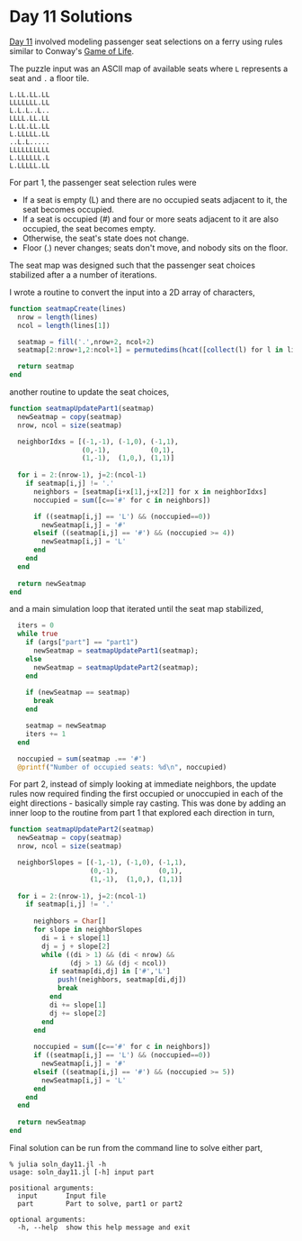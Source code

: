 # Day 11 Solutions

[Day 11](https://adventofcode.com/2020/day/11) involved
modeling passenger seat selections on a ferry using rules
similar to Conway's [Game of Life](https://en.wikipedia.org/wiki/Conway%27s_Game_of_Life).

The puzzle input was an ASCII map of available seats where `L` represents
a seat and `.` a floor tile.

```
L.LL.LL.LL
LLLLLLL.LL
L.L.L..L..
LLLL.LL.LL
L.LL.LL.LL
L.LLLLL.LL
..L.L.....
LLLLLLLLLL
L.LLLLLL.L
L.LLLLL.LL
```

For part 1, the passenger seat selection rules were

- If a seat is empty (L) and there are no occupied seats adjacent to
  it, the seat becomes occupied.
- If a seat is occupied (#) and four or more seats adjacent to it are
  also occupied, the seat becomes empty.
- Otherwise, the seat's state does not change.
- Floor (.) never changes; seats don't move, and nobody sits on the
  floor.

The seat map was designed such that the passenger seat choices stabilized
after a a number of iterations.

I wrote a routine to convert the input into a 2D array of characters,

```julia
function seatmapCreate(lines)
  nrow = length(lines)
  ncol = length(lines[1])

  seatmap = fill('.',nrow+2, ncol+2)
  seatmap[2:nrow+1,2:ncol+1] = permutedims(hcat([collect(l) for l in lines]...))

  return seatmap
end
```

another routine to update the seat choices,

```julia
function seatmapUpdatePart1(seatmap)
  newSeatmap = copy(seatmap)
  nrow, ncol = size(seatmap)

  neighborIdxs = [(-1,-1), (-1,0), (-1,1),
                  (0,-1),          (0,1),
                  (1,-1),  (1,0,), (1,1)]
  
  for i = 2:(nrow-1), j=2:(ncol-1)
    if seatmap[i,j] != '.'
      neighbors = [seatmap[i+x[1],j+x[2]] for x in neighborIdxs]
      noccupied = sum([c=='#' for c in neighbors])

      if ((seatmap[i,j] == 'L') && (noccupied==0))
        newSeatmap[i,j] = '#'
      elseif ((seatmap[i,j] == '#') && (noccupied >= 4))
        newSeatmap[i,j] = 'L'
      end
    end
  end
  
  return newSeatmap
end
```

and a main simulation loop that iterated until the seat map stabilized,

```julia
  iters = 0
  while true
    if (args["part"] == "part1")
      newSeatmap = seatmapUpdatePart1(seatmap);
    else
      newSeatmap = seatmapUpdatePart2(seatmap);
    end
    
    if (newSeatmap == seatmap)
      break
    end

    seatmap = newSeatmap
    iters += 1
  end

  noccupied = sum(seatmap .== '#')
  @printf("Number of occupied seats: %d\n", noccupied)
```


For part 2, instead of simply looking at immediate neighbors, the update rules now required
finding the first occupied or unoccupied in each of the eight directions - basically simple 
ray casting. This was done by adding an inner loop to the routine from part 1 that explored
each direction in turn,

```julia
function seatmapUpdatePart2(seatmap)
  newSeatmap = copy(seatmap)
  nrow, ncol = size(seatmap)

  neighborSlopes = [(-1,-1), (-1,0), (-1,1),
                    (0,-1),          (0,1),
                    (1,-1),  (1,0,), (1,1)]
  
  for i = 2:(nrow-1), j=2:(ncol-1)
    if seatmap[i,j] != '.'
    
      neighbors = Char[]
      for slope in neighborSlopes
        di = i + slope[1]
        dj = j + slope[2]
        while ((di > 1) && (di < nrow) &&
               (dj > 1) && (dj < ncol))
          if seatmap[di,dj] in ['#','L']
            push!(neighbors, seatmap[di,dj])
            break
          end
          di += slope[1]
          dj += slope[2]
        end
      end
      
      noccupied = sum([c=='#' for c in neighbors])
      if ((seatmap[i,j] == 'L') && (noccupied==0))
        newSeatmap[i,j] = '#'
      elseif ((seatmap[i,j] == '#') && (noccupied >= 5))
        newSeatmap[i,j] = 'L'
      end
    end
  end
  
  return newSeatmap
end
```

Final solution can be run from the command line to solve either part,

```
% julia soln_day11.jl -h
usage: soln_day11.jl [-h] input part

positional arguments:
  input       Input file
  part        Part to solve, part1 or part2

optional arguments:
  -h, --help  show this help message and exit
```
